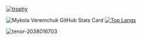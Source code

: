 [![trophy](https://github-profile-trophy.vercel.app/?username=mykola-vrmchk&theme=onedark&column=7)](https://github.com/ryo-ma/github-profile-trophy)

![Mykola Veremchuk GitHub Stats Card](https://github-readme-stats.vercel.app/api?username=mykola-vrmchk&show_icons=true&theme=monokai) [![Top Langs](https://github-readme-stats.vercel.app/api/top-langs/?username=mykola-vrmchk&theme=monokai)](https://github.com/anuraghazra/github-readme-stats)

![tenor-2038016703](https://user-images.githubusercontent.com/36420699/230055734-29171810-d571-4727-b78c-73d6039cc0c1.gif)
